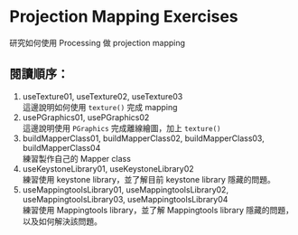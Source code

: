 Projection Mapping Exercises
============================

研究如何使用 Processing 做 projection mapping

閱讀順序：
---------
1. useTexture01, useTexture02, useTexture03 <br/>
這邊說明如何使用 `texture()` 完成 mapping
2. usePGraphics01, usePGraphics02 <br/>
這邊說明使用 `PGraphics` 完成離線繪圖，加上 `texture()`
3. buildMapperClass01, buildMapperClass02, buildMapperClass03, buildMapperClass04 <br/>
練習製作自己的 Mapper class
4. useKeystoneLibrary01, useKeystoneLibrary02 <br/>
練習使用 keystone library，並了解目前 keystone library 隱藏的問題。
5. useMappingtoolsLibrary01, useMappingtoolsLibrary02, useMappingtoolsLibrary03, useMappingtoolsLibrary04 <br/>
練習使用 Mappingtools library，並了解 Mappingtools library 隱藏的問題，以及如何解決該問題。
